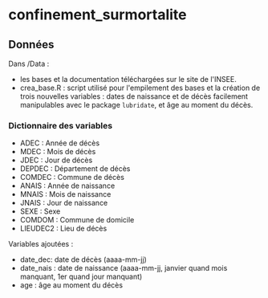 # confinement_surmortalite

## Données

Dans /Data :

- les bases et la documentation téléchargées sur le site de l'INSEE.
- crea_base.R : script utilisé pour l'empilement des bases et la création de trois nouvelles variables : dates de naissance et de décès facilement manipulables avec le package `lubridate`, et âge au moment du décès.

### Dictionnaire des variables 

- ADEC : Année de décès
- MDEC : Mois de décès
- JDEC : Jour de décès
- DEPDEC : Département de décès
- COMDEC : Commune de décès
- ANAIS : Année de naissance
- MNAIS : Mois de naissance
- JNAIS : Jour de naissance
- SEXE : Sexe
- COMDOM : Commune de domicile
- LIEUDEC2 : Lieu de décès  

Variables ajoutées :

- date_dec: date de décès (aaaa-mm-jj)
- date_nais : date de naissance (aaaa-mm-jj, janvier quand mois manquant, 1er quand jour manquant)
- age : âge au moment du décès

